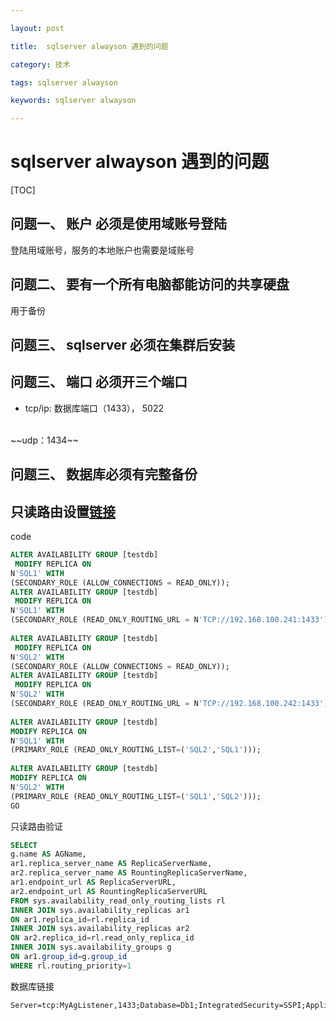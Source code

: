 ```yaml
---

layout: post

title:  sqlserver alwayson 遇到的问题

category: 技术

tags: sqlserver alwayson

keywords: sqlserver alwayson

---
```




# sqlserver alwayson 遇到的问题


[TOC]


## 问题一、 账户 必须是使用域账号登陆
登陆用域账号，服务的本地账户也需要是域账号

## 问题二、 要有一个所有电脑都能访问的共享硬盘
用于备份

## 问题三、 sqlserver 必须在集群后安装

## 问题三、 端口 必须开三个端口
* tcp/ip: 数据库端口（1433）， 5022
<br>
~~udp：1434~~

## 问题三、 数据库必须有完整备份


## 只读路由设置[链接](https://technet.microsoft.com/zh-cn/library/hh710054.aspx#Prerequisites)

code

``` sql
ALTER AVAILABILITY GROUP [testdb]  
 MODIFY REPLICA ON  
N'SQL1' WITH   
(SECONDARY_ROLE (ALLOW_CONNECTIONS = READ_ONLY));  
ALTER AVAILABILITY GROUP [testdb]  
 MODIFY REPLICA ON  
N'SQL1' WITH   
(SECONDARY_ROLE (READ_ONLY_ROUTING_URL = N'TCP://192.168.100.241:1433'));  
  
ALTER AVAILABILITY GROUP [testdb]  
 MODIFY REPLICA ON  
N'SQL2' WITH   
(SECONDARY_ROLE (ALLOW_CONNECTIONS = READ_ONLY));  
ALTER AVAILABILITY GROUP [testdb]  
 MODIFY REPLICA ON  
N'SQL2' WITH   
(SECONDARY_ROLE (READ_ONLY_ROUTING_URL = N'TCP://192.168.100.242:1433'));  
  
ALTER AVAILABILITY GROUP [testdb]   
MODIFY REPLICA ON  
N'SQL1' WITH   
(PRIMARY_ROLE (READ_ONLY_ROUTING_LIST=('SQL2','SQL1')));  
  
ALTER AVAILABILITY GROUP [testdb]   
MODIFY REPLICA ON  
N'SQL2' WITH   
(PRIMARY_ROLE (READ_ONLY_ROUTING_LIST=('SQL1','SQL2')));  
GO
```
只读路由验证

``` sql
SELECT
g.name AS AGName,
ar1.replica_server_name AS ReplicaServerName,
ar2.replica_server_name AS RountingReplicaServerName,
ar1.endpoint_url AS ReplicaServerURL,
ar2.endpoint_url AS RountingReplicaServerURL
FROM sys.availability_read_only_routing_lists rl
INNER JOIN sys.availability_replicas ar1 
ON ar1.replica_id=rl.replica_id
INNER JOIN sys.availability_replicas ar2 
ON ar2.replica_id=rl.read_only_replica_id
INNER JOIN sys.availability_groups g 
ON ar1.group_id=g.group_id
WHERE rl.routing_priority=1
```

数据库链接

```
Server=tcp:MyAgListener,1433;Database=Db1;IntegratedSecurity=SSPI;ApplicationIntent=ReadOnly;MultiSubnetFailover=True  
```
